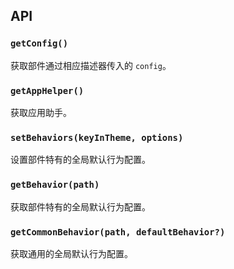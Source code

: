 ## API

### `getConfig()`

获取部件通过相应描述器传入的 `config`。

### `getAppHelper()`

获取应用助手。

### `setBehaviors(keyInTheme, options)`

设置部件特有的全局默认行为配置。

### `getBehavior(path)`

获取部件特有的全局默认行为配置。

### `getCommonBehavior(path, defaultBehavior?)`

获取通用的全局默认行为配置。
